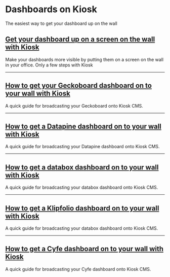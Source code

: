 # Dashboards on Kiosk
The easiest way to get your dashboard up on the wall

## [Get your dashboard up on a screen on the wall with Kiosk](./dashboards-with-kiosk-tv/index.md)
Make your dashboards more visible by putting them on a screen on the wall in your office. Only a few steps with Kiosk

---

## [How to get your Geckoboard dashboard on to your wall with Kiosk](./geckoboard-dashboard-with-kiosk/index.md)
A quick guide for broadcasting your Geckoboard onto Kiosk CMS.

---

## [How to get a Datapine dashboard on to your wall with Kiosk](./datapine-dashboard-with-kiosk/index.md)
A quick guide for broadcasting your Datapine dashboard onto Kiosk CMS.

---

## [How to get a databox dashboard on to your wall with Kiosk](./databox-dashboard-with-kiosk/index.md)
A quick guide for broadcasting your databox dashboard onto Kiosk CMS.

---

## [How to get a Klipfolio dashboard on to your wall with Kiosk](./klipfolio-dashboard-with-kiosk/index.md)
A quick guide for broadcasting your databox dashboard onto Kiosk CMS.

---

## [How to get a Cyfe dashboard on to your wall with Kiosk](./cyfe-dashboard-with-kiosk/index.md)
A quick guide for broadcasting your Cyfe dashboard onto Kiosk CMS.
